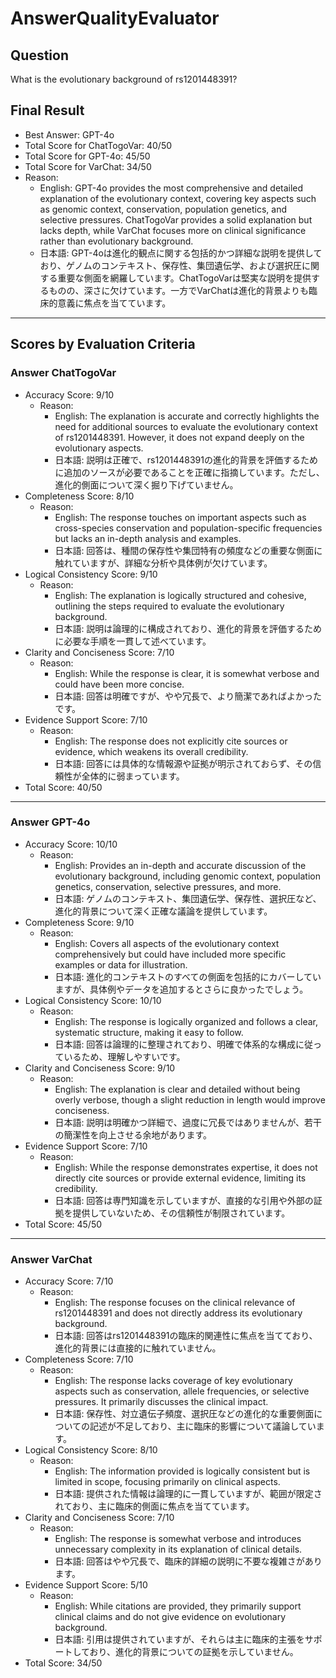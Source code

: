 # AnswerQualityEvaluator

## Question

What is the evolutionary background of rs1201448391?

## Final Result

- Best Answer: GPT-4o
- Total Score for ChatTogoVar: 40/50
- Total Score for GPT-4o: 45/50
- Total Score for VarChat: 34/50
- Reason:
  - English: GPT-4o provides the most comprehensive and detailed explanation of the evolutionary context, covering key aspects such as genomic context, conservation, population genetics, and selective pressures. ChatTogoVar provides a solid explanation but lacks depth, while VarChat focuses more on clinical significance rather than evolutionary background. 
  - 日本語: GPT-4oは進化的観点に関する包括的かつ詳細な説明を提供しており、ゲノムのコンテキスト、保存性、集団遺伝学、および選択圧に関する重要な側面を網羅しています。ChatTogoVarは堅実な説明を提供するものの、深さに欠けています。一方でVarChatは進化的背景よりも臨床的意義に焦点を当てています。

---

## Scores by Evaluation Criteria

### Answer ChatTogoVar
- Accuracy Score: 9/10
  - Reason: 
    - English: The explanation is accurate and correctly highlights the need for additional sources to evaluate the evolutionary context of rs1201448391. However, it does not expand deeply on the evolutionary aspects.
    - 日本語: 説明は正確で、rs1201448391の進化的背景を評価するために追加のソースが必要であることを正確に指摘しています。ただし、進化的側面について深く掘り下げていません。
- Completeness Score: 8/10
  - Reason: 
    - English: The response touches on important aspects such as cross-species conservation and population-specific frequencies but lacks an in-depth analysis and examples.
    - 日本語: 回答は、種間の保存性や集団特有の頻度などの重要な側面に触れていますが、詳細な分析や具体例が欠けています。
- Logical Consistency Score: 9/10
  - Reason: 
    - English: The explanation is logically structured and cohesive, outlining the steps required to evaluate the evolutionary background.
    - 日本語: 説明は論理的に構成されており、進化的背景を評価するために必要な手順を一貫して述べています。
- Clarity and Conciseness Score: 7/10
  - Reason: 
    - English: While the response is clear, it is somewhat verbose and could have been more concise.
    - 日本語: 回答は明確ですが、やや冗長で、より簡潔であればよかったです。
- Evidence Support Score: 7/10
  - Reason: 
    - English: The response does not explicitly cite sources or evidence, which weakens its overall credibility.
    - 日本語: 回答には具体的な情報源や証拠が明示されておらず、その信頼性が全体的に弱まっています。
- Total Score: 40/50

---

### Answer GPT-4o
- Accuracy Score: 10/10
  - Reason: 
    - English: Provides an in-depth and accurate discussion of the evolutionary background, including genomic context, population genetics, conservation, selective pressures, and more.
    - 日本語: ゲノムのコンテキスト、集団遺伝学、保存性、選択圧など、進化的背景について深く正確な議論を提供しています。
- Completeness Score: 9/10
  - Reason: 
    - English: Covers all aspects of the evolutionary context comprehensively but could have included more specific examples or data for illustration.
    - 日本語: 進化的コンテキストのすべての側面を包括的にカバーしていますが、具体例やデータを追加するとさらに良かったでしょう。
- Logical Consistency Score: 10/10
  - Reason: 
    - English: The response is logically organized and follows a clear, systematic structure, making it easy to follow.
    - 日本語: 回答は論理的に整理されており、明確で体系的な構成に従っているため、理解しやすいです。
- Clarity and Conciseness Score: 9/10
  - Reason: 
    - English: The explanation is clear and detailed without being overly verbose, though a slight reduction in length would improve conciseness.
    - 日本語: 説明は明確かつ詳細で、過度に冗長ではありませんが、若干の簡潔性を向上させる余地があります。
- Evidence Support Score: 7/10
  - Reason: 
    - English: While the response demonstrates expertise, it does not directly cite sources or provide external evidence, limiting its credibility.
    - 日本語: 回答は専門知識を示していますが、直接的な引用や外部の証拠を提供していないため、その信頼性が制限されています。
- Total Score: 45/50

---

### Answer VarChat
- Accuracy Score: 7/10
  - Reason: 
    - English: The response focuses on the clinical relevance of rs1201448391 and does not directly address its evolutionary background.
    - 日本語: 回答はrs1201448391の臨床的関連性に焦点を当てており、進化的背景には直接的に触れていません。
- Completeness Score: 7/10
  - Reason: 
    - English: The response lacks coverage of key evolutionary aspects such as conservation, allele frequencies, or selective pressures. It primarily discusses the clinical impact.
    - 日本語: 保存性、対立遺伝子頻度、選択圧などの進化的な重要側面についての記述が不足しており、主に臨床的影響について議論しています。
- Logical Consistency Score: 8/10
  - Reason: 
    - English: The information provided is logically consistent but is limited in scope, focusing primarily on clinical aspects.
    - 日本語: 提供された情報は論理的に一貫していますが、範囲が限定されており、主に臨床的側面に焦点を当てています。
- Clarity and Conciseness Score: 7/10
  - Reason: 
    - English: The response is somewhat verbose and introduces unnecessary complexity in its explanation of clinical details.
    - 日本語: 回答はやや冗長で、臨床的詳細の説明に不要な複雑さがあります。
- Evidence Support Score: 5/10
  - Reason: 
    - English: While citations are provided, they primarily support clinical claims and do not give evidence on evolutionary background.
    - 日本語: 引用は提供されていますが、それらは主に臨床的主張をサポートしており、進化的背景についての証拠を示していません。
- Total Score: 34/50